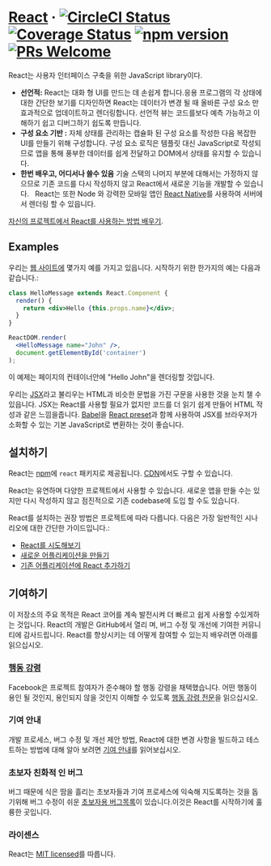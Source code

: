 # [React](https://reactjs.org/) &middot; [![CircleCI Status](https://circleci.com/gh/facebook/react.svg?style=shield&circle-token=:circle-token)](https://circleci.com/gh/facebook/react) [![Coverage Status](https://img.shields.io/coveralls/facebook/react/master.svg?style=flat)](https://coveralls.io/github/facebook/react?branch=master) [![npm version](https://img.shields.io/npm/v/react.svg?style=flat)](https://www.npmjs.com/package/react) [![PRs Welcome](https://img.shields.io/badge/PRs-welcome-brightgreen.svg)](CONTRIBUTING.md#pull-requests)

React는 사용자 인터페이스 구축을 위한 JavaScript library이다.

* **선언적:** React는 대화 형 UI를 만드는 데 손쉽게 합니다.응용 프로그램의 각 상태에 대한 간단한 보기를 디자인하면 React는 데이터가 변경 될 때 올바른 구성 요소 만 효과적으로 업데이트하고 렌더링합니다. 선언적 뷰는 코드를보다 예측 가능하고 이해하기 쉽고 디버그하기 쉽도록 만듭니다.
* **구성 요소 기반 :** 자체 상태를 관리하는 캡슐화 된 구성 요소를 작성한 다음 복잡한 UI를 만들기 위해 구성합니다. 구성 요소 로직은 템플릿 대신 JavaScript로 작성되므로 앱을 통해 풍부한 데이터를 쉽게 전달하고 DOM에서 상태를 유지할 수 있습니다.
* **한번 배우고, 어디서나 쓸수 있음** 기술 스택의 나머지 부분에 대해서는 가정하지 않으므로 기존 코드를 다시 작성하지 않고 React에서 새로운 기능을 개발할 수 있습니다.
  React는 또한 Node 와 강력한 모바일 앱인 [React Native](https://facebook.github.io/react-native/)를 사용하여 서버에서 렌더링 할 수 있읍니다.

[자신의 프로젝트에서 React를 사용하는 방법 배우기](https://reactjs.org/docs/getting-started.html).

## Examples

우리는 [웹 사이트에](https://reactjs.org/) 몇가지 예를 가지고 있읍니다. 시작하기 위한 한가지의 예는 다음과 같습니다.:

```jsx
class HelloMessage extends React.Component {
  render() {
    return <div>Hello {this.props.name}</div>;
  }
}

ReactDOM.render(
  <HelloMessage name="John" />,
  document.getElementById('container')
);
```

이 예제는 페이지의 컨테이너안에 "Hello John"을 렌더링할 것입니다.

우리는 [JSX](https://reactjs.org/docs/introducing-jsx.html)라고 불리우는 HTML과 비슷한 문법을 가진 구문을 사용한 것을 눈치 챌 수 있읍니다. JSX는 React를 사용할 필요가 없지만 코드를 더 읽기 쉽게 만들어 HTML 작성과 같은 느낌을줍니다. [Babel](https://babeljs.io/)을 [React preset](https://babeljs.io/docs/plugins/preset-react/)과 함께 사용하여 JSX를 브라우저가 소화할 수 있는 기본 JavaScript로 변환하는 것이 좋습니다.

## 설치하기

React는 [npm](https://www.npmjs.com/)에 `react` 패키지로 제공됩니다. [CDN](https://reactjs.org/docs/installation.html#using-a-cdn)에서도 구할 수 있습니다.

React는 유연하며 다양한 프로젝트에서 사용할 수 있습니다. 새로운 앱을 만들 수는 있지만 다시 작성하지 않고 점진적으로 기존 codebase에 도입 할 수도 있습니다.

React를 설치하는 권장 방법은 프로젝트에 따라 다릅니다. 다음은 가장 일반적인 시나리오에 대한 간단한 가이드입니다.:

* [React를 시도해보기](https://reactjs.org/docs/installation.html#trying-out-react)
* [새로운 어플리케이션을 만들기](https://reactjs.org/docs/installation.html#creating-a-new-application)
* [기존 어플리케이션에 React 추가하기](https://reactjs.org/docs/installation.html#adding-react-to-an-existing-application)

## 기여하기

이 저장소의 주요 목적은 React 코어를 계속 발전시켜 더 빠르고 쉽게 사용할 수있게하는 것입니다.  React의 개발은 GitHub에서 열리 며, 버그 수정 및 개선에 기여한 커뮤니티에 감사드립니다. React를 향상시키는 데 어떻게 참여할 수 있는지 배우려면 아래를 읽으십시오.

### [행동 강령](https://code.facebook.com/codeofconduct)

Facebook은 프로젝트 참여자가 준수해야 할 행동 강령을 채택했습니다. 어떤 행동이 용인 될 것인지, 용인되지 않을 것인지 이해할 수 있도록 [행동 강령 전문](https://code.facebook.com/codeofconduct)을 읽으십시오.

### 기여 안내

개발 프로세스, 버그 수정 및 개선 제안 방법, React에 대한 변경 사항을 빌드하고 테스트하는 방법에 대해 알아 보려면 [기여 안내](https://reactjs.org/contributing/how-to-contribute.html)를 읽어보십시오.


### 초보자 친화적 인 버그

버그 때문에 식은 땀을 흘리는 초보자들과 기여 프로세스에 익숙해 지도록하는 것을 돕기위해 버그 수정이 쉬운 [초보자용 버그목록](https://github.com/facebook/react/labels/Difficulty%3A%20beginner)이 있습니다.이것은 React를 시작하기에 훌륭한 곳입니다.


### 라이센스

React는 [MIT licensed](./LICENSE)를 따릅니다.
